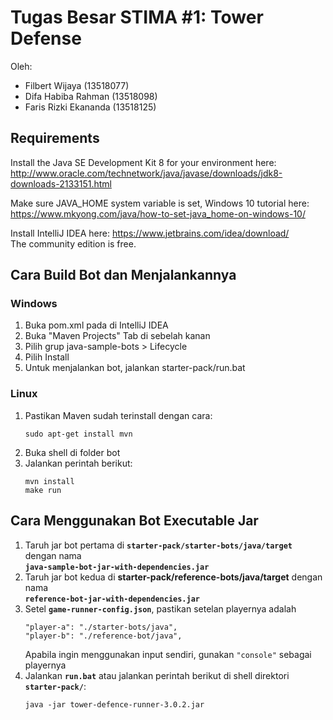 # Tugas Besar STIMA #1: Tower Defense
Oleh:  
- Filbert Wijaya (13518077)  
- Difa Habiba Rahman (13518098)  
- Faris Rizki Ekananda (13518125)  

## Requirements
Install the Java SE Development Kit 8 for your environment here:  
http://www.oracle.com/technetwork/java/javase/downloads/jdk8-downloads-2133151.html

Make sure JAVA_HOME system variable is set, Windows 10 tutorial here:   
https://www.mkyong.com/java/how-to-set-java_home-on-windows-10/

Install IntelliJ IDEA here: https://www.jetbrains.com/idea/download/  
The community edition is free.

## Cara Build Bot dan Menjalankannya
### Windows
1. Buka pom.xml pada di IntelliJ IDEA
2. Buka "Maven Projects" Tab di sebelah kanan
3. Pilih grup java-sample-bots > Lifecycle
4. Pilih Install
5. Untuk menjalankan bot, jalankan starter-pack/run.bat
   
### Linux
1. Pastikan Maven sudah terinstall dengan cara:
    ```
    sudo apt-get install mvn
    ```
2. Buka shell di folder bot
3. Jalankan perintah berikut:
    ```
    mvn install
    make run
    ```  
## Cara Menggunakan Bot Executable Jar 
1. Taruh jar bot pertama di **`starter-pack/starter-bots/java/target`** dengan nama  
   **`java-sample-bot-jar-with-dependencies.jar`**
2. Taruh jar bot kedua di **starter-pack/reference-bots/java/target** dengan nama  
   **`reference-bot-jar-with-dependencies.jar`**
3. Setel **`game-runner-config.json`**, pastikan setelan playernya adalah
   ```
   "player-a": "./starter-bots/java",
   "player-b": "./reference-bot/java",
   ```
   Apabila ingin menggunakan input sendiri, gunakan `"console"` sebagai playernya
4. Jalankan **`run.bat`** atau jalankan perintah berikut di shell direktori **`starter-pack/`**:
   ```
   java -jar tower-defence-runner-3.0.2.jar
   ```